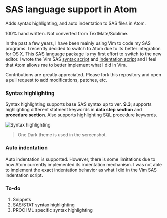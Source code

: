 # SAS language support in Atom

Adds syntax highlighting, and auto indentation to SAS files in Atom.

100% hand written. Not converted from TextMate/Sublime.

In the past a few years, I have been mainly using Vim to code my SAS programs. I recently decided to switch to Atom due to its better integration for OS X. This SAS language package is my first effort to switch to the new editor. I wrote the Vim SAS [syntax script](http://www.vim.org/scripts/script.php?script_id=3522) and [indentation script](http://www.vim.org/scripts/script.php?script_id=4034) and I feel that Atom allows me to better implement what I did in Vim.

Contributions are greatly appreciated. Please fork this repository and open a pull request to add modifications, patches, etc.

### Syntax highlighting
Syntax highlighting supports base SAS syntax up to ver. **9.3**; supports highlighting different statment keywords in **data step section** and **procedure section**. Also supports highlighting SQL procedure keywords.

![Syntax highlighting](https://cloud.githubusercontent.com/assets/9272721/6988864/f2a92720-da1a-11e4-9dc7-8bb0d4a95800.PNG)
> One Dark theme is used in the screenshot.

### Auto indentation
Auto indentation is supported. However, there is some limitations due to how Atom currently implemented its indentation mechanism. I was not able to implement the exact indentation behavior as what I did in the Vim SAS indentation script.

### To-do

1. Snippets
2. SAS/STAT syntax highlighting
3. PROC IML specific syntax highlighting
